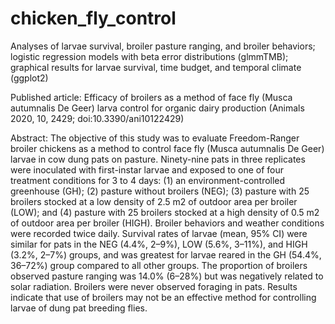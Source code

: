 # chicken_fly_control
Analyses of larvae survival, broiler pasture ranging, and broiler behaviors; logistic regression models with beta error distributions (glmmTMB); graphical results for larvae survival, time budget, and temporal climate (ggplot2)

Published article: Efficacy of broilers as a method of face fly (Musca autumnalis De Geer) larva control for organic dairy production (Animals 2020, 10, 2429; doi:10.3390/ani10122429)

Abstract: The objective of this study was to evaluate Freedom-Ranger broiler chickens as a method to control face fly (Musca autumnalis De Geer) larvae in cow dung pats on pasture. Ninety-nine pats in three replicates were inoculated with first-instar larvae and exposed to one of four treatment conditions for 3 to 4 days: (1) an environment-controlled greenhouse (GH); (2) pasture without broilers (NEG); (3) pasture with 25 broilers stocked at a low density of 2.5 m2 of outdoor area per broiler (LOW); and (4) pasture with 25 broilers stocked at a high density of 0.5 m2 of outdoor area per broiler (HIGH). Broiler behaviors and weather conditions were recorded twice daily. Survival rates of larvae (mean, 95% CI) were similar for pats in the NEG (4.4%, 2–9%), LOW (5.6%, 3–11%), and HIGH (3.2%, 2–7%) groups, and was greatest for larvae reared in the GH (54.4%, 36–72%) group compared to all other groups. The proportion of broilers observed pasture ranging was 14.0% (6–28%) but was negatively related to solar radiation. Broilers were never observed foraging in pats. Results indicate that use of broilers may not be an effective method for controlling larvae of dung pat breeding flies.
